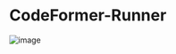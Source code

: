 # CodeFormer-Runner





![image](https://user-images.githubusercontent.com/7548709/226596252-688034a2-6c8e-4524-9222-687a84fd3f88.png)

